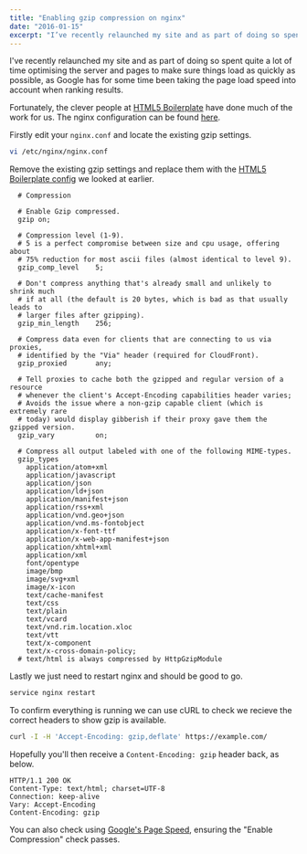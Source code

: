 ```yaml
---
title: "Enabling gzip compression on nginx"
date: "2016-01-15"
excerpt: "I’ve recently relaunched my site and as part of doing so spent quite a lot of time optimising the server and pages to make sure things load as quickly as possible, as Google has for some time been taking the page load speed into account when ranking results. Fortunately, the clever people at HTML5 Boilerplate have done much of the work for us"
---
```


I've recently relaunched my site and as part of doing so spent quite a lot of time optimising the server and pages to make sure things load as quickly as possible, as Google has for some time been taking the page load speed into account when ranking results.

Fortunately, the clever people at [HTML5 Boilerplate](https://html5boilerplate.com/) have done much of the work for us. The nginx configuration can be found [here](https://github.com/h5bp/server-configs-nginx/blob/master/nginx.conf#L70-L121).

Firstly edit your `nginx.conf` and locate the existing gzip settings.

```sh
vi /etc/nginx/nginx.conf
```

Remove the existing gzip settings and replace them with the [HTML5 Boilerplate config](https://github.com/h5bp/server-configs-nginx/blob/master/nginx.conf#L70-L121) we looked at earlier.

```
  # Compression

  # Enable Gzip compressed.
  gzip on;

  # Compression level (1-9).
  # 5 is a perfect compromise between size and cpu usage, offering about
  # 75% reduction for most ascii files (almost identical to level 9).
  gzip_comp_level    5;

  # Don't compress anything that's already small and unlikely to shrink much
  # if at all (the default is 20 bytes, which is bad as that usually leads to
  # larger files after gzipping).
  gzip_min_length    256;

  # Compress data even for clients that are connecting to us via proxies,
  # identified by the "Via" header (required for CloudFront).
  gzip_proxied       any;

  # Tell proxies to cache both the gzipped and regular version of a resource
  # whenever the client's Accept-Encoding capabilities header varies;
  # Avoids the issue where a non-gzip capable client (which is extremely rare
  # today) would display gibberish if their proxy gave them the gzipped version.
  gzip_vary          on;

  # Compress all output labeled with one of the following MIME-types.
  gzip_types
    application/atom+xml
    application/javascript
    application/json
    application/ld+json
    application/manifest+json
    application/rss+xml
    application/vnd.geo+json
    application/vnd.ms-fontobject
    application/x-font-ttf
    application/x-web-app-manifest+json
    application/xhtml+xml
    application/xml
    font/opentype
    image/bmp
    image/svg+xml
    image/x-icon
    text/cache-manifest
    text/css
    text/plain
    text/vcard
    text/vnd.rim.location.xloc
    text/vtt
    text/x-component
    text/x-cross-domain-policy;
  # text/html is always compressed by HttpGzipModule
```

Lastly we just need to restart nginx and should be good to go.

```sh
service nginx restart
```

To confirm everything is running we can use cURL to check we recieve the correct headers to show gzip is available.

```sh
curl -I -H 'Accept-Encoding: gzip,deflate' https://example.com/
```

Hopefully you'll then receive a `Content-Encoding: gzip` header back, as below.

```http
HTTP/1.1 200 OK
Content-Type: text/html; charset=UTF-8
Connection: keep-alive
Vary: Accept-Encoding
Content-Encoding: gzip
```

You can also check using [Google's Page Speed](https://developers.google.com/speed/pagespeed/insights/), ensuring the "Enable Compression" check passes.
